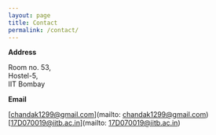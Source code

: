 ```yaml
---
layout: page
title: Contact
permalink: /contact/
---
```


**Address**

Room no. 53,<br/>
Hostel-5,<br/>
IIT Bombay

**Email**

[chandak1299@gmail.com](mailto: chandak1299@gmail.com)<br/>
[17D070019@iitb.ac.in](mailto: 17D070019@iitb.ac.in)

